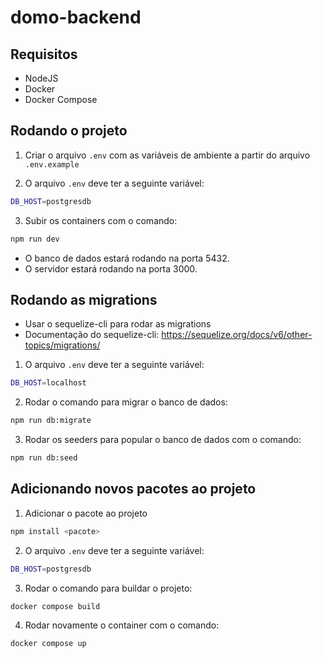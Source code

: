 # domo-backend

## Requisitos

- NodeJS
- Docker
- Docker Compose

## Rodando o projeto

1. Criar o arquivo `.env` com as variáveis de ambiente a partir do arquivo `.env.example`

2. O arquivo `.env` deve ter a seguinte variável:

```bash
DB_HOST=postgresdb
```

3. Subir os containers com o comando:

```bash
npm run dev
```

- O banco de dados estará rodando na porta 5432.
- O servidor estará rodando na porta 3000.

## Rodando as migrations

- Usar o sequelize-cli para rodar as migrations
- Documentação do sequelize-cli: https://sequelize.org/docs/v6/other-topics/migrations/

1. O arquivo `.env` deve ter a seguinte variável:

```bash
DB_HOST=localhost
```

2. Rodar o comando para migrar o banco de dados:

```bash
npm run db:migrate
```

3. Rodar os seeders para popular o banco de dados com o comando:

```bash
npm run db:seed
```

## Adicionando novos pacotes ao projeto

1. Adicionar o pacote ao projeto

```bash
npm install <pacote>
```

2. O arquivo `.env` deve ter a seguinte variável:

```bash
DB_HOST=postgresdb
```

3. Rodar o comando para buildar o projeto:

```bash
docker compose build
```

4. Rodar novamente o container com o comando:

```bash
docker compose up
```
